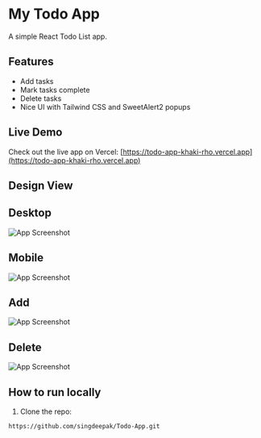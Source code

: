 # My Todo App

A simple React Todo List app.

## Features

- Add tasks
- Mark tasks complete
- Delete tasks
- Nice UI with Tailwind CSS and SweetAlert2 popups

## Live Demo
Check out the live app on Vercel: [https://todo-app-khaki-rho.vercel.app](https://todo-app-khaki-rho.vercel.app)

## Design View

## Desktop
![App Screenshot](./main.png)

## Mobile
![App Screenshot](./mobile.png)

## Add
![App Screenshot](./add.png)

## Delete
![App Screenshot](./delete.png)

## How to run locally

1. Clone the repo:

```bash
https://github.com/singdeepak/Todo-App.git
